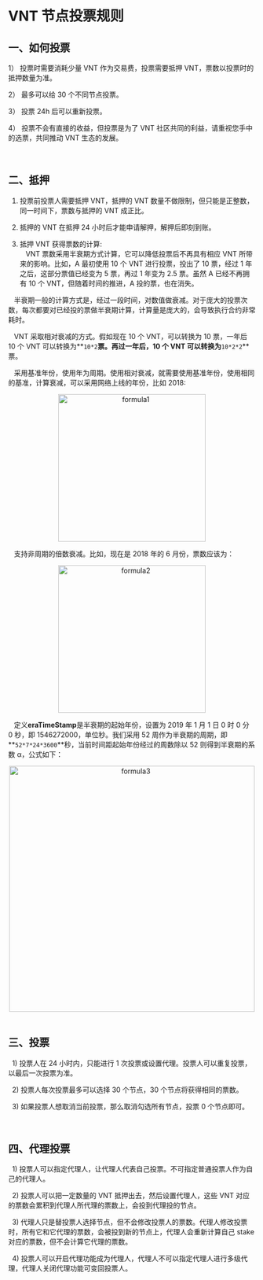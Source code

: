 # VNT 节点投票规则

## 一、如何投票

1） 投票时需要消耗少量 VNT 作为交易费，投票需要抵押 VNT，票数以投票时的抵押数量为准。

2） 最多可以给 30 个不同节点投票。

3） 投票 24h 后可以重新投票。

4） 投票不会有直接的收益，但投票是为了 VNT 社区共同的利益，请重视您手中的选票，共同推动 VNT 生态的发展。

<br>

## 二、抵押

1. 投票前投票人需要抵押 VNT，抵押的 VNT 数量不做限制，但只能是正整数，同一时间下，票数与抵押的 VNT 成正比。

2. 抵押的 VNT 在抵押 24 小时后才能申请解押，解押后即刻到账。

3. 抵押 VNT 获得票数的计算: <br>
   &nbsp;&nbsp;&nbsp;VNT 票数采用半衰期方式计算，它可以降低投票后不再具有相应 VNT 所带来的影响。比如，A 最初使用 10 个 VNT 进行投票，投出了 10 票，经过 1 年之后，这部分票值已经变为 5 票，再过 1 年变为 2.5 票。虽然 A 已经不再拥有 10 个 VNT，但随着时间的推进，A 投的票，也在消失。

&nbsp;&nbsp;&nbsp;半衰期一般的计算方式是，经过一段时间，对数值做衰减。对于庞大的投票次数，每次都要对已经投的票做半衰期计算，计算量是庞大的，会导致执行合约非常耗时。

&nbsp;&nbsp;&nbsp;VNT 采取相对衰减的方式。假如现在 10 个 VNT，可以转换为 10 票，一年后 10 个 VNT 可以转换为**`10*2`**票。再过一年后，10 个 VNT 可以转换为**`10*2*2`**票。

&nbsp;&nbsp;&nbsp;采用基准年份，使用年为周期。使用相对衰减，就需要使用基准年份，使用相同的基准，计算衰减，可以采用网络上线的年份，比如 2018:

<div align="center">
  <img src="https://raw.githubusercontent.com/vntchain/statics/master/vote/formula1.png" width = "300"  alt="formula1">
</div>

&nbsp;&nbsp;&nbsp;支持非周期的倍数衰减。比如，现在是 2018 年的 6 月份，票数应该为：

<div align="center">
  <img src="https://raw.githubusercontent.com/vntchain/statics/master/vote/formula2.jpeg" width = "300"  alt="formula2">
</div>

&nbsp;&nbsp;&nbsp;定义**eraTimeStamp**是半衰期的起始年份，设置为 2019 年 1 月 1 日 0 时 0 分 0 秒，即 1546272000，单位秒。我们采用 52 周作为半衰期的周期，即**`52*7*24*3600`**秒，当前时间距起始年份经过的周数除以 52 则得到半衰期的系数 α，公式如下：

<div align="center">
  <img src="https://raw.githubusercontent.com/vntchain/statics/master/vote/formula3.jpeg" width = "500"  alt="formula3">
</div>

<br>

## 三、投票

&nbsp;&nbsp;1) 投票人在 24 小时内，只能进行 1 次投票或设置代理。投票人可以重复投票，以最后一次投票为准。

&nbsp;&nbsp;2) 投票人每次投票最多可以选择 30 个节点，30 个节点将获得相同的票数。

&nbsp;&nbsp;3) 如果投票人想取消当前投票，那么取消勾选所有节点，投票 0 个节点即可。

<br>

## 四、代理投票

&nbsp;&nbsp;1) 投票人可以指定代理人，让代理人代表自己投票。不可指定普通投票人作为自己的代理人。

&nbsp;&nbsp;2) 投票人可以把一定数量的 VNT 抵押出去，然后设置代理人，这些 VNT 对应的票数会累积到代理人所代理的票数上，会投到代理投的节点。

&nbsp;&nbsp;3) 代理人只是替投票人选择节点，但不会修改投票人的票数。代理人修改投票时，所有它和它代理的票数，会被投到新的节点上，代理人会重新计算自己 stake 对应的票数，但不会计算它代理的票数。

&nbsp;&nbsp;4) 投票人可以开启代理功能成为代理人，代理人不可以指定代理人进行多级代理，代理人关闭代理功能可变回投票人。
